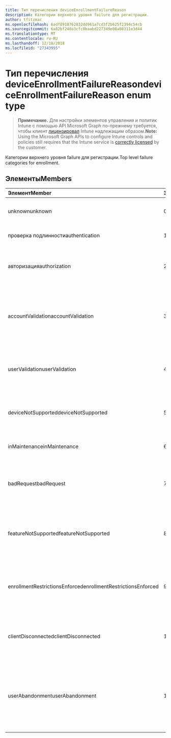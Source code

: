 ```yaml
---
title: Тип перечисления deviceEnrollmentFailureReason
description: Категории верхнего уровня failure для регистрации.
author: tfitzmac
ms.openlocfilehash: 6adf8918762832dd961a7cd3f2b625f2394c54cb
ms.sourcegitcommit: 6a82bf240a3cfc0baabd227349e08a08311e3d44
ms.translationtype: MT
ms.contentlocale: ru-RU
ms.lasthandoff: 12/18/2018
ms.locfileid: "27343955"
---
```

# <a name="deviceenrollmentfailurereason-enum-type"></a><span data-ttu-id="2ee36-103">Тип перечисления deviceEnrollmentFailureReason</span><span class="sxs-lookup"><span data-stu-id="2ee36-103">deviceEnrollmentFailureReason enum type</span></span>

> <span data-ttu-id="2ee36-104">**Примечание.** Для настройки элементов управления и политик Intune с помощью API Microsoft Graph по-прежнему требуется, чтобы клиент [лицензировал](https://go.microsoft.com/fwlink/?linkid=839381) Intune надлежащим образом.</span><span class="sxs-lookup"><span data-stu-id="2ee36-104">**Note:** Using the Microsoft Graph APIs to configure Intune controls and policies still requires that the Intune service is [correctly licensed](https://go.microsoft.com/fwlink/?linkid=839381) by the customer.</span></span>

<span data-ttu-id="2ee36-105">Категории верхнего уровня failure для регистрации.</span><span class="sxs-lookup"><span data-stu-id="2ee36-105">Top level failure categories for enrollment.</span></span>
## <a name="members"></a><span data-ttu-id="2ee36-106">Элементы</span><span class="sxs-lookup"><span data-stu-id="2ee36-106">Members</span></span>
|<span data-ttu-id="2ee36-107">Элемент</span><span class="sxs-lookup"><span data-stu-id="2ee36-107">Member</span></span>|<span data-ttu-id="2ee36-108">Значение</span><span class="sxs-lookup"><span data-stu-id="2ee36-108">Value</span></span>|<span data-ttu-id="2ee36-109">Описание</span><span class="sxs-lookup"><span data-stu-id="2ee36-109">Description</span></span>|
|:---|:---|:---|
|<span data-ttu-id="2ee36-110">unknown</span><span class="sxs-lookup"><span data-stu-id="2ee36-110">unknown</span></span>|<span data-ttu-id="2ee36-111">0</span><span class="sxs-lookup"><span data-stu-id="2ee36-111">0</span></span>|<span data-ttu-id="2ee36-112">Значение по умолчанию причина сбоя не известен.</span><span class="sxs-lookup"><span data-stu-id="2ee36-112">Default value, failure reason is unknown.</span></span>|
|<span data-ttu-id="2ee36-113">проверка подлинности</span><span class="sxs-lookup"><span data-stu-id="2ee36-113">authentication</span></span>|<span data-ttu-id="2ee36-114">1</span><span class="sxs-lookup"><span data-stu-id="2ee36-114">1</span></span>|<span data-ttu-id="2ee36-115">Ошибка проверки подлинности</span><span class="sxs-lookup"><span data-stu-id="2ee36-115">Authentication failed</span></span>|
|<span data-ttu-id="2ee36-116">авторизация</span><span class="sxs-lookup"><span data-stu-id="2ee36-116">authorization</span></span>|<span data-ttu-id="2ee36-117">2</span><span class="sxs-lookup"><span data-stu-id="2ee36-117">2</span></span>|<span data-ttu-id="2ee36-118">Звонок был прошедшим проверку подлинности, но не разрешена для регистрации.</span><span class="sxs-lookup"><span data-stu-id="2ee36-118">Call was authenticated, but not authorized to enroll.</span></span>|
|<span data-ttu-id="2ee36-119">accountValidation</span><span class="sxs-lookup"><span data-stu-id="2ee36-119">accountValidation</span></span>|<span data-ttu-id="2ee36-120">3</span><span class="sxs-lookup"><span data-stu-id="2ee36-120">3</span></span>|<span data-ttu-id="2ee36-121">Не удается проверить учетную запись для регистрации.</span><span class="sxs-lookup"><span data-stu-id="2ee36-121">Failed to validate the account for enrollment.</span></span> <span data-ttu-id="2ee36-122">(Учетная запись заблокирована, регистрации не включена)</span><span class="sxs-lookup"><span data-stu-id="2ee36-122">(Account blocked, enrollment not enabled)</span></span>|
|<span data-ttu-id="2ee36-123">userValidation</span><span class="sxs-lookup"><span data-stu-id="2ee36-123">userValidation</span></span>|<span data-ttu-id="2ee36-124">4</span><span class="sxs-lookup"><span data-stu-id="2ee36-124">4</span></span>|<span data-ttu-id="2ee36-125">Пользователь не может быть проверен.</span><span class="sxs-lookup"><span data-stu-id="2ee36-125">User could not be validated.</span></span> <span data-ttu-id="2ee36-126">(Пользователь не существует, отсутствует лицензия)</span><span class="sxs-lookup"><span data-stu-id="2ee36-126">(User does not exist, missing license)</span></span>|
|<span data-ttu-id="2ee36-127">deviceNotSupported</span><span class="sxs-lookup"><span data-stu-id="2ee36-127">deviceNotSupported</span></span>|<span data-ttu-id="2ee36-128">5</span><span class="sxs-lookup"><span data-stu-id="2ee36-128">5</span></span>|<span data-ttu-id="2ee36-129">Устройство не поддерживается для мобильных устройств management.</span><span class="sxs-lookup"><span data-stu-id="2ee36-129">Device is not supported for mobile device management.</span></span>|
|<span data-ttu-id="2ee36-130">inMaintenance</span><span class="sxs-lookup"><span data-stu-id="2ee36-130">inMaintenance</span></span>|<span data-ttu-id="2ee36-131">6</span><span class="sxs-lookup"><span data-stu-id="2ee36-131">6</span></span>|<span data-ttu-id="2ee36-132">Учетная запись является в режим обслуживания.</span><span class="sxs-lookup"><span data-stu-id="2ee36-132">Account is in maintenance.</span></span>|
|<span data-ttu-id="2ee36-133">badRequest</span><span class="sxs-lookup"><span data-stu-id="2ee36-133">badRequest</span></span>|<span data-ttu-id="2ee36-134">7</span><span class="sxs-lookup"><span data-stu-id="2ee36-134">7</span></span>|<span data-ttu-id="2ee36-135">Клиент отправил запрос, который не является поняты/поддерживается службой.</span><span class="sxs-lookup"><span data-stu-id="2ee36-135">Client sent a request that is not understood/supported by the service.</span></span>|
|<span data-ttu-id="2ee36-136">featureNotSupported</span><span class="sxs-lookup"><span data-stu-id="2ee36-136">featureNotSupported</span></span>|<span data-ttu-id="2ee36-137">8</span><span class="sxs-lookup"><span data-stu-id="2ee36-137">8</span></span>|<span data-ttu-id="2ee36-138">Компоненты, используемые в этом регистрации не поддерживается для этой учетной записи.</span><span class="sxs-lookup"><span data-stu-id="2ee36-138">Feature(s) used by this enrollment are not supported for this account.</span></span>|
|<span data-ttu-id="2ee36-139">enrollmentRestrictionsEnforced</span><span class="sxs-lookup"><span data-stu-id="2ee36-139">enrollmentRestrictionsEnforced</span></span>|<span data-ttu-id="2ee36-140">9</span><span class="sxs-lookup"><span data-stu-id="2ee36-140">9</span></span>|<span data-ttu-id="2ee36-141">Ограничения для регистрации настроены администратором заблокированные этой регистрации.</span><span class="sxs-lookup"><span data-stu-id="2ee36-141">Enrollment restrictions configured by admin blocked this enrollment.</span></span>|
|<span data-ttu-id="2ee36-142">clientDisconnected</span><span class="sxs-lookup"><span data-stu-id="2ee36-142">clientDisconnected</span></span>|<span data-ttu-id="2ee36-143">10</span><span class="sxs-lookup"><span data-stu-id="2ee36-143">10</span></span>|<span data-ttu-id="2ee36-144">Истекло время ожидания клиента или регистрации был прерван пользователем enduser.</span><span class="sxs-lookup"><span data-stu-id="2ee36-144">Client timed out or enrollment was aborted by enduser.</span></span>|
|<span data-ttu-id="2ee36-145">userAbandonment</span><span class="sxs-lookup"><span data-stu-id="2ee36-145">userAbandonment</span></span>|<span data-ttu-id="2ee36-146">11</span><span class="sxs-lookup"><span data-stu-id="2ee36-146">11</span></span>|<span data-ttu-id="2ee36-147">Регистрация отменена с enduser.</span><span class="sxs-lookup"><span data-stu-id="2ee36-147">Enrollment was abandoned by enduser.</span></span> <span data-ttu-id="2ee36-148">(Enduser работы адаптация новых сотрудников, но не удалось завершить своевременно)</span><span class="sxs-lookup"><span data-stu-id="2ee36-148">(Enduser started onboarding but failed to complete it in timely manner)</span></span>|


<!-- {
  "type": "#page.annotation",
  "suppressions": [
    "Warning: Enum deviceEnrollmentFailureReason has some values specified and others unspecified."
  ],
}
-->

